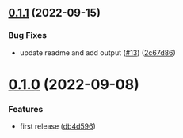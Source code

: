## [0.1.1](https://github.com/observeinc/terraform-google-collection/compare/v0.1.0...v0.1.1) (2022-09-15)


### Bug Fixes

* update readme and add output ([#13](https://github.com/observeinc/terraform-google-collection/issues/13)) ([2c67d86](https://github.com/observeinc/terraform-google-collection/commit/2c67d8629c6c1b67f4a9d8bff5964c27e58de6e6))



# [0.1.0](https://github.com/observeinc/terraform-google-collection/compare/db4d5960be8d1d54cf0dc1e17d78f6fae599c9f3...v0.1.0) (2022-09-08)


### Features

* first release ([db4d596](https://github.com/observeinc/terraform-google-collection/commit/db4d5960be8d1d54cf0dc1e17d78f6fae599c9f3))



